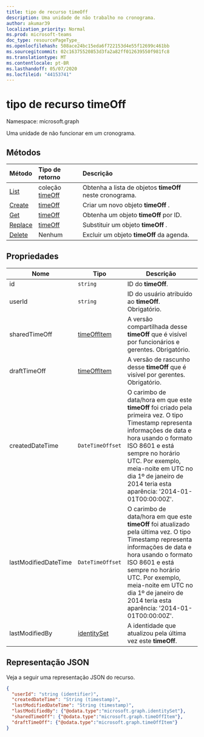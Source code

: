 ```yaml
---
title: tipo de recurso timeOff
description: Uma unidade de não trabalho no cronograma.
author: akumar39
localization_priority: Normal
ms.prod: microsoft-teams
doc_type: resourcePageType_
ms.openlocfilehash: 508ace24bc15eda6f722153d4e55f12699c461bb
ms.sourcegitcommit: 02c16375520853d3fa2a82ff012639550f981fc8
ms.translationtype: MT
ms.contentlocale: pt-BR
ms.lasthandoff: 05/07/2020
ms.locfileid: "44153741"
---
```

# <a name="timeoff-resource-type"></a>tipo de recurso timeOff

Namespace: microsoft.graph

Uma unidade de não funcionar em um cronograma.

## <a name="methods"></a>Métodos

| Método       | Tipo de retorno  |Descrição|
|:---------------|:--------|:----------|
|[List](../api/schedule-list-timesoff.md) | coleção [timeOff](timeoff.md) | Obtenha a lista de objetos **timeOff** neste cronograma.|
|[Create](../api/schedule-post-timesoff.md) | [timeOff](timeoff.md) | Criar um novo objeto **timeOff** .|
|[Get](../api/timeoff-get.md) | [timeOff](timeoff.md) | Obtenha um objeto **timeOff** por ID.|
|[Replace](../api/timeoff-put.md) | [timeOff](timeoff.md) | Substituir um objeto **timeOff** .|
|[Delete](../api/timeoff-delete.md) | Nenhum | Excluir um objeto **timeOff** da agenda.|

## <a name="properties"></a>Propriedades
|Nome          |Tipo           |Descrição                                                                                                                                      |
|--------------|---------------|-------------------------------------------------------------------------------------------------------------------------------------------------|
| id            |`string`      |ID do **timeOff**.|
| userId            |`string`      |ID do usuário atribuído ao **timeOff**. Obrigatório.|
| sharedTimeOff     | [timeOffItem](timeoffitem.md)  |A versão compartilhada desse **timeOff** que é visível por funcionários e gerentes. Obrigatório.|
| draftTimeOff      | [timeOffItem](timeoffitem.md)        |A versão de rascunho desse **timeOff** que é visível por gerentes. Obrigatório.|
| createdDateTime       |`DateTimeOffset`        |O carimbo de data/hora em que este **timeOff** foi criado pela primeira vez. O tipo Timestamp representa informações de data e hora usando o formato ISO 8601 e está sempre no horário UTC. Por exemplo, meia-noite em UTC no dia 1º de janeiro de 2014 teria esta aparência: '2014-01-01T00:00:00Z'. |
| lastModifiedDateTime      |`DateTimeOffset`        |O carimbo de data/hora em que este **timeOff** foi atualizado pela última vez. O tipo Timestamp representa informações de data e hora usando o formato ISO 8601 e está sempre no horário UTC. Por exemplo, meia-noite em UTC no dia 1º de janeiro de 2014 teria esta aparência: '2014-01-01T00:00:00Z'. |
| lastModifiedBy        | [identitySet](identityset.md)        |A identidade que atualizou pela última vez este **timeOff**. |

## <a name="json-representation"></a>Representação JSON

Veja a seguir uma representação JSON do recurso.

<!-- {
  "blockType": "resource",
  "keyProperty": "id",
  "@odata.type": "microsoft.graph.timeOff",
   "baseType":"microsoft.graph.changeTrackedEntity"
}-->

```json
{
  "userId": "string (identifier)",
  "createdDateTime": "String (timestamp)",
  "lastModifiedDateTime": "String (timestamp)",
  "lastModifiedBy": {"@odata.type":"microsoft.graph.identitySet"},
  "sharedTimeOff": {"@odata.type":"microsoft.graph.timeOffItem"},
  "draftTimeOff": {"@odata.type":"microsoft.graph.timeOffItem"}
}
```


<!-- uuid: 8fcb5dbc-d5aa-4681-8e31-b001d5168d79
2015-10-25 14:57:30 UTC -->
<!--
{
  "type": "#page.annotation",
  "description": "timeOff resource",
  "keywords": "",
  "section": "documentation",
  "tocPath": "",
  "suppressions": []
}
-->
